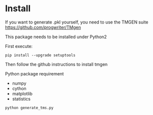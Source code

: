 # Install

If you want to generate .pkl yourself, you need to use the TMGEN suite https://github.com/progwriter/TMgen

This package needs to be installed under Python2

First execute: 
```
pip install --upgrade setuptools
```

Then follow the github instructions to install tmgen

Python package requirement
* numpy
* cython
* matplotlib
* statistics

```
python generate_tms.py
```
